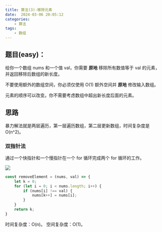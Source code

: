 ```yaml
---
title: 算法(3)-移除元素
date:  2024-03-06 20:05:12
categories:
    - 算法
tags:
    - 数组
---
```


## 题目(easy)：

给你一个数组 nums 和一个值 val，你需要 **原地** 移除所有数值等于 val 的元素，并返回移除后数组的新长度。

不要使用额外的数组空间，你必须仅使用 O(1) 额外空间并 **原地** 修改输入数组。

元素的顺序可以改变。你不需要考虑数组中超出新长度后面的元素。

<!-- more -->

## 思路

暴力解法就是两层遍历，第一层遍历数组，第二层更新数组，时间复杂度是 O(n^2)。

### 双指针法

通过一个快指针和一个慢指针在一个 for 循环完成两个 for 循环的工作。

![](https://code-thinking.cdn.bcebos.com/gifs/27.%E7%A7%BB%E9%99%A4%E5%85%83%E7%B4%A0-%E5%8F%8C%E6%8C%87%E9%92%88%E6%B3%95.gif)

``` javascript
const removeElement = (nums, val) => {
    let k = 0;
    for (let i = 0; i < nums.length; i++) {
        if (nums[i] !== val) {
            nums[k++] = nums[i];
        }
    }
    return k;
}
```

时间复杂度：O(n)。
空间复杂度：O(1)。